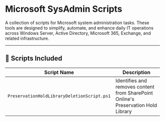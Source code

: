# Microsoft SysAdmin Scripts

A collection of scripts for Microsoft system administration tasks. These tools are designed to simplify, automate, and enhance daily IT operations across Windows Server, Active Directory, Microsoft 365, Exchange, and related infrastructure.

---

## 🔧 Scripts Included

| Script Name                          | Description                                                                 |
|-------------------------------------|-----------------------------------------------------------------------------|
| `PreservationHoldLibraryDeletionScript.ps1`| Identifies and removes content from SharePoint Online's Preservation Hold Library                 |
